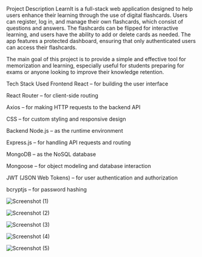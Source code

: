 Project Description
LearnIt is a full-stack web application designed to help users enhance their learning through the use of digital flashcards. Users can register, log in, and manage their own flashcards, which consist of questions and answers. The flashcards can be flipped for interactive learning, and users have the ability to add or delete cards as needed. The app features a protected dashboard, ensuring that only authenticated users can access their flashcards.

The main goal of this project is to provide a simple and effective tool for memorization and learning, especially useful for students preparing for exams or anyone looking to improve their knowledge retention.

Tech Stack Used
Frontend
React – for building the user interface

React Router – for client-side routing

Axios – for making HTTP requests to the backend API

CSS – for custom styling and responsive design

Backend
Node.js – as the runtime environment

Express.js – for handling API requests and routing

MongoDB – as the NoSQL database

Mongoose – for object modeling and database interaction

JWT (JSON Web Tokens) – for user authentication and authorization

bcryptjs – for password hashing

![Screenshot (1)](https://github.com/user-attachments/assets/0bd8c3bc-b555-4c1c-a8b8-f4f376bdb2da)

![Screenshot (2)](https://github.com/user-attachments/assets/033d07e8-e613-491f-a4b0-e8dfd3ae95b5)

![Screenshot (3)](https://github.com/user-attachments/assets/7867b136-77d3-4f63-aa27-fdebb7889341)

![Screenshot (4)](https://github.com/user-attachments/assets/5471164f-8ca1-4f58-88b7-64c0f1c5140b)

![Screenshot (5)](https://github.com/user-attachments/assets/7477c730-a09e-4e05-a633-ab62634c9717)
